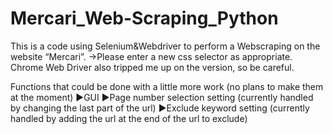 # Mercari_Web-Scraping_Python

This is a code using Selenium&Webdriver to perform a Webscraping on the website “Mercari”. →Please enter a new css selector as appropriate. Chrome Web Driver also tripped me up on the version, so be careful.

Functions that could be done with a little more work (no plans to make them at the moment) ▶️GUI ▶️Page number selection setting (currently handled by changing the last part of the url) ▶️Exclude keyword setting (currently handled by adding the url at the end of the url to exclude)
